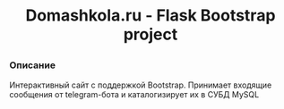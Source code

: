 # <p align="center">Domashkola.ru - Flask Bootstrap project  
 

### Описание
Интерактивный сайт с поддержкой Bootstrap. Принимает входящие сообщения от telegram-бота
и каталогизирует их в СУБД MySQL
